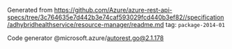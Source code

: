 Generated from https://github.com/Azure/azure-rest-api-specs/tree/3c764635e7d442b3e74caf593029fcd440b3ef82//specification/adhybridhealthservice/resource-manager/readme.md tag: `package-2014-01`

Code generator @microsoft.azure/autorest.go@2.1.178


